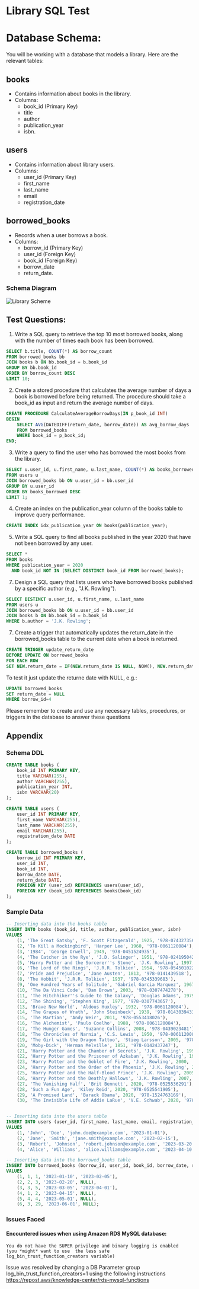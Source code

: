 # Library SQL Test

# Database Schema:

You will be working with a database that models a library. Here are the relevant tables:

## books 
- Contains information about books in the library.
- Columns: 
  - book_id (Primary Key)
  - title
  - author
  - publication_year
  - isbn.

## users 
- Contains information about library users.
- Columns: 
  - user_id (Primary Key)
  - first_name
  - last_name
  - email
  - registration_date

## borrowed_books 
- Records when a user borrows a book.
- Columns: 
  - borrow_id (Primary Key)
  - user_id (Foreign Key)
  - book_id (Foreign Key)
  - borrow_date
  - return_date.

### Schema Diagram

![Library Scheme](library_schema.png "Library ERD Diagram")

## Test Questions:

1. Write a SQL query to retrieve the top 10 most borrowed books, along with the number of times each book has been borrowed.
~~~~sql
SELECT b.title, COUNT(*) AS borrow_count
FROM borrowed_books bb
JOIN books b ON bb.book_id = b.book_id
GROUP BY bb.book_id
ORDER BY borrow_count DESC
LIMIT 10;
~~~~

2. Create a stored procedure that calculates the average number of days a book is borrowed before being returned. 
The procedure should take a book_id as input and return the average number of days.
~~~~sql
CREATE PROCEDURE CalculateAverageBorrowDays(IN p_book_id INT)
BEGIN
    SELECT AVG(DATEDIFF(return_date, borrow_date)) AS avg_borrow_days
    FROM borrowed_books
    WHERE book_id = p_book_id;
END;
~~~~

3. Write a query to find the user who has borrowed the most books from the library.
~~~~sql
SELECT u.user_id, u.first_name, u.last_name, COUNT(*) AS books_borrowed
FROM users u
JOIN borrowed_books bb ON u.user_id = bb.user_id
GROUP BY u.user_id
ORDER BY books_borrowed DESC
LIMIT 1;
~~~~

4. Create an index on the publication_year column of the books table to improve query performance.
~~~~sql
CREATE INDEX idx_publication_year ON books(publication_year);
~~~~

5. Write a SQL query to find all books published in the year 2020 that have not been borrowed by any user.
~~~~sql
SELECT *
FROM books
WHERE publication_year = 2020
  AND book_id NOT IN (SELECT DISTINCT book_id FROM borrowed_books);
~~~~

7. Design a SQL query that lists users who have borrowed books published by a specific author (e.g., "J.K. Rowling").
~~~~sql
SELECT DISTINCT u.user_id, u.first_name, u.last_name
FROM users u
JOIN borrowed_books bb ON u.user_id = bb.user_id
JOIN books b ON bb.book_id = b.book_id
WHERE b.author = 'J.K. Rowling';
~~~~

7. Create a trigger that automatically updates the return_date in the borrowed_books table to the current date when a book is returned.
~~~~sql
CREATE TRIGGER update_return_date
BEFORE UPDATE ON borrowed_books
FOR EACH ROW
SET NEW.return_date = IF(NEW.return_date IS NULL, NOW(), NEW.return_date);
~~~~
To test it just update the returne date with NULL, e.g.:
~~~~sql
UPDATE borrowed_books
SET return_date = NULL
WHERE borrow_id=4
~~~~

Please remember to create and use any necessary tables, procedures, or triggers in the database to answer these questions

## Appendix
### Schema DDL
~~~~sql
CREATE TABLE books (
    book_id INT PRIMARY KEY,
    title VARCHAR(255),
    author VARCHAR(255),
    publication_year INT,
    isbn VARCHAR(20)
);

CREATE TABLE users (
    user_id INT PRIMARY KEY,
    first_name VARCHAR(255),
    last_name VARCHAR(255),
    email VARCHAR(255),
    registration_date DATE
);

CREATE TABLE borrowed_books (
    borrow_id INT PRIMARY KEY,
    user_id INT,
    book_id INT,
    borrow_date DATE,
    return_date DATE,
    FOREIGN KEY (user_id) REFERENCES users(user_id),
    FOREIGN KEY (book_id) REFERENCES books(book_id)
);
~~~~

### Sample Data
~~~~sql
-- Inserting data into the books table
INSERT INTO books (book_id, title, author, publication_year, isbn)
VALUES
    (1, 'The Great Gatsby', 'F. Scott Fitzgerald', 1925, '978-0743273565'),
    (2, 'To Kill a Mockingbird', 'Harper Lee', 1960, '978-0061120084'),
    (3, '1984', 'George Orwell', 1949, '978-0451524935'),
    (4, 'The Catcher in the Rye', 'J.D. Salinger', 1951, '978-0241950425'),
    (5, 'Harry Potter and the Sorcerer''s Stone', 'J.K. Rowling', 1997, '978-0590353427'),
    (6, 'The Lord of the Rings', 'J.R.R. Tolkien', 1954, '978-0545010221'),
    (7, 'Pride and Prejudice', 'Jane Austen', 1813, '978-0141439518'),
    (8, 'The Hobbit', 'J.R.R. Tolkien', 1937, '978-0345339683'),
    (9, 'One Hundred Years of Solitude', 'Gabriel Garcia Marquez', 1967, '978-0061120084'),
    (10, 'The Da Vinci Code', 'Dan Brown', 2003, '978-0307474278'),
    (11, 'The Hitchhiker''s Guide to the Galaxy', 'Douglas Adams', 1979, '978-0345391803'),
    (12, 'The Shining', 'Stephen King', 1977, '978-0307743657'),
    (13, 'Brave New World', 'Aldous Huxley', 1932, '978-0061120084'),
    (14, 'The Grapes of Wrath', 'John Steinbeck', 1939, '978-0143039433'),
    (15, 'The Martian', 'Andy Weir', 2011, '978-0553418026'),
    (16, 'The Alchemist', 'Paulo Coelho', 1988, '978-0061120084'),
    (17, 'The Hunger Games', 'Suzanne Collins', 2008, '978-0439023481'),
    (18, 'The Chronicles of Narnia', 'C.S. Lewis', 1950, '978-0061120084'),
    (19, 'The Girl with the Dragon Tattoo', 'Stieg Larsson', 2005, '978-0307454546'),
    (20, 'Moby-Dick', 'Herman Melville', 1851, '978-0142437247'),
    (21, 'Harry Potter and the Chamber of Secrets', 'J.K. Rowling', 1998, '978-0439064866'),
    (22, 'Harry Potter and the Prisoner of Azkaban', 'J.K. Rowling', 1999, '978-0439136358'),
    (23, 'Harry Potter and the Goblet of Fire', 'J.K. Rowling', 2000, '978-0439139595'),
    (24, 'Harry Potter and the Order of the Phoenix', 'J.K. Rowling', 2003, '978-0439358071'),
    (25, 'Harry Potter and the Half-Blood Prince', 'J.K. Rowling', 2005, '978-0439785969'),
    (26, 'Harry Potter and the Deathly Hallows', 'J.K. Rowling', 2007, '978-0545010221'),
    (27, 'The Vanishing Half', 'Brit Bennett', 2020, '978-0525536291'),
    (28, 'Such a Fun Age', 'Kiley Reid', 2020, '978-0525541905'),
    (29, 'A Promised Land', 'Barack Obama', 2020, '978-1524763169'),
    (30, 'The Invisible Life of Addie LaRue', 'V.E. Schwab', 2020, '978-0765387561');


-- Inserting data into the users table
INSERT INTO users (user_id, first_name, last_name, email, registration_date)
VALUES
    (1, 'John', 'Doe', 'john.doe@example.com', '2023-01-01'),
    (2, 'Jane', 'Smith', 'jane.smith@example.com', '2023-02-15'),
    (3, 'Robert', 'Johnson', 'robert.johnson@example.com', '2023-03-20'),
    (4, 'Alice', 'Williams', 'alice.williams@example.com', '2023-04-10');

-- Inserting data into the borrowed_books table
INSERT INTO borrowed_books (borrow_id, user_id, book_id, borrow_date, return_date)
VALUES
    (1, 1, 1, '2023-01-10', '2023-02-05'),
    (2, 2, 3, '2023-02-20', NULL),
    (3, 3, 5, '2023-03-05', '2023-04-01'),
    (4, 1, 2, '2023-04-15', NULL),
    (5, 4, 4, '2023-05-01', NULL),
    (6, 3, 29, '2023-06-01', NULL);

~~~~

### Issues Faced

#### Encountered issues when using Amazon RDS MySQL database:
```
You do not have the SUPER privilege and binary logging is enabled 
(you *might* want to use  the less safe log_bin_trust_function_creators variable)
```
Issue was resolved by changing a DB Parameter group log_bin_trust_function_creators=1 using the 
following instructions https://repost.aws/knowledge-center/rds-mysql-functions

